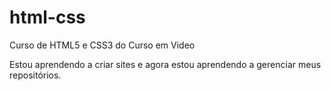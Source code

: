 # html-css
 Curso de HTML5 e CSS3 do Curso em Video

Estou aprendendo a criar sites e agora estou aprendendo a gerenciar meus repositórios.